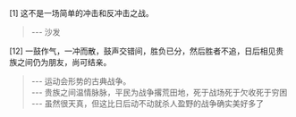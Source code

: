 
[1] 这不是一场简单的冲击和反冲击之战。
>--- 沙发<br>

[12] 一鼓作气，一冲而散，鼓声交错间，胜负已分，然后胜者不追，日后相见贵族之间仍为朋友，尚可结亲。
>--- 运动会形势的古典战争。<br>
>--- 贵族之间温情脉脉，平民为战争撂荒田地，死于战场死于欠收死于穷困<br>
>--- 虽然很天真，但这比日后动不动就杀人盈野的战争确实美好多了<br>
